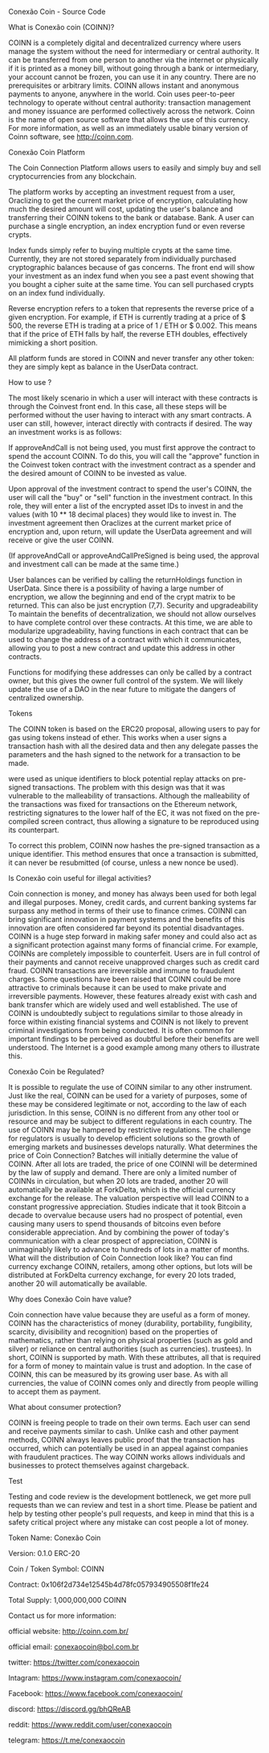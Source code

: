 Conexão Coin - Source Code

What is Conexão coin  (COINN)?

COINN is a completely digital and decentralized currency where users manage the system without the need for intermediary or central authority. It can be transferred from one person to another via the internet or physically if it is printed as a money bill, without going through a bank or intermediary, your account cannot be frozen, you can use it in any country. There are no prerequisites or arbitrary limits. COINN allows instant and anonymous payments to anyone, anywhere in the world. Coin uses peer-to-peer technology to operate without central authority: transaction management and money issuance are performed collectively across the network. Coinn is the name of open source software that allows the use of this currency.
For more information, as well as an immediately usable binary version of Coinn software, see http://coinn.com.


Conexão Coin  Platform

The Coin Connection Platform allows users to easily and simply buy and sell cryptocurrencies from any blockchain.

The platform works by accepting an investment request from a user, Oraclizing to get the current market price of encryption, calculating how much the desired amount will cost, updating the user's balance and transferring their COINN tokens to the bank or database. Bank. A user can purchase a single encryption, an index encryption fund or even reverse crypts.

Index funds simply refer to buying multiple crypts at the same time. Currently, they are not stored separately from individually purchased cryptographic balances because of gas concerns. The front end will show your investment as an index fund when you see a past event showing that you bought a cipher suite at the same time. You can sell purchased crypts on an index fund individually.

Reverse encryption refers to a token that represents the reverse price of a given encryption. For example, if ETH is currently trading at a price of $ 500, the reverse ETH is trading at a price of 1 / ETH or $ 0.002. This means that if the price of ETH falls by half, the reverse ETH doubles, effectively mimicking a short position.

All platform funds are stored in COINN and never transfer any other token: they are simply kept as balance in the UserData contract.


How to use ?

The most likely scenario in which a user will interact with these contracts is through the Coinvest front end. In this case, all these steps will be performed without the user having to interact with any smart contracts. A user can still, however, interact directly with contracts if desired. The way an investment works is as follows:

If approveAndCall is not being used, you must first approve the contract to spend the account COINN. To do this, you will call the "approve" function in the Coinvest token contract with the investment contract as a spender and the desired amount of COINN to be invested as value.

Upon approval of the investment contract to spend the user's COINN, the user will call the "buy" or "sell" function in the investment contract. In this role, they will enter a list of the encrypted asset IDs to invest in and the values (with 10 ** 18 decimal places) they would like to invest in. The investment agreement then Oraclizes at the current market price of encryption and, upon return, will update the UserData agreement and will receive or give the user COINN.

(If approveAndCall or approveAndCallPreSigned is being used, the approval and investment call can be made at the same time.)

User balances can be verified by calling the returnHoldings function in UserData. Since there is a possibility of having a large number of encryption, we allow the beginning and end of the crypt matrix to be returned. This can also be just encryption (7,7).
Security and upgradeability
To maintain the benefits of decentralization, we should not allow ourselves to have complete control over these contracts. At this time, we are able to modularize upgradeability, having functions in each contract that can be used to change the address of a contract with which it communicates, allowing you to post a new contract and update this address in other contracts.

Functions for modifying these addresses can only be called by a contract owner, but this gives the owner full control of the system. We will likely update the use of a DAO in the near future to mitigate the dangers of centralized ownership.

Tokens

The COINN token is based on the ERC20 proposal, allowing users to pay for gas using tokens instead of ether. This works when a user signs a transaction hash with all the desired data and then any delegate passes the parameters and the hash signed to the network for a transaction to be made.

were used as unique identifiers to block potential replay attacks on pre-signed transactions. The problem with this design was that it was vulnerable to the malleability of transactions. Although the malleability of the transactions was fixed for transactions on the Ethereum network, restricting signatures to the lower half of the EC, it was not fixed on the pre-compiled screen contract, thus allowing a signature to be reproduced using its counterpart.

To correct this problem, COINN now hashes the pre-signed transaction as a unique identifier. This method ensures that once a transaction is submitted, it can never be resubmitted (of course, unless a new nonce be used).

Is Conexão coin  useful for illegal activities?

Coin connection is money, and money has always been used for both legal and illegal purposes. Money, credit cards, and current banking systems far surpass any method in terms of their use to finance crimes. COINNl can bring significant innovation in payment systems and the benefits of this innovation are often considered far beyond its potential disadvantages. COINN is a huge step forward in making safer money and could also act as a significant protection against many forms of financial crime. For example, COINNs are completely impossible to counterfeit. Users are in full control of their payments and cannot receive unapproved charges such as credit card fraud. COINN transactions are irreversible and immune to fraudulent charges. Some questions have been raised that COINN could be more attractive to criminals because it can be used to make private and irreversible payments. However, these features already exist with cash and bank transfer which are widely used and well established. The use of COINN is undoubtedly subject to regulations similar to those already in force within existing financial systems and COINN is not likely to prevent criminal investigations from being conducted. It is often common for important findings to be perceived as doubtful before their benefits are well understood. The Internet is a good example among many others to illustrate this.

Conexão Coin  be Regulated?

It is possible to regulate the use of COINN similar to any other instrument. Just like the real, COINN can be used for a variety of purposes, some of these may be considered legitimate or not, according to the law of each jurisdiction. In this sense, COINN is no different from any other tool or resource and may be subject to different regulations in each country. The use of COINN may be hampered by restrictive regulations. The challenge for regulators is usually to develop efficient solutions so the growth of emerging markets and businesses develops naturally.
What determines the price of Coin Connection?
Batches will initially determine the value of COINN. After all lots are traded, the price of one COINNl will be determined by the law of supply and demand. There are only a limited number of COINNs in circulation, but when 20 lots are traded, another 20 will automatically be available at ForkDelta, which is the official currency exchange for the release. The valuation perspective will lead COINN to a constant progressive appreciation. Studies indicate that it took Bitcoin a decade to overvalue because users had no prospect of potential, even causing many users to spend thousands of bitcoins even before considerable appreciation. And by combining the power of today's communication with a clear prospect of appreciation, COINN is unimaginably likely to advance to hundreds of lots in a matter of months.
What will the distribution of Coin Connection look like?
You can find currency exchange COINN, retailers, among other options, but lots will be distributed at ForkDelta currency exchange, for every 20 lots traded, another 20 will automatically be available.

Why does Conexão Coin  have value?

Coin connection have value because they are useful as a form of money. COINN has the characteristics of money (durability, portability, fungibility, scarcity, divisibility and recognition) based on the properties of mathematics, rather than relying on physical properties (such as gold and silver) or reliance on central authorities (such as currencies). trustees). In short, COINN is supported by math. With these attributes, all that is required for a form of money to maintain value is trust and adoption. In the case of COINN, this can be measured by its growing user base. As with all currencies, the value of COINN comes only and directly from people willing to accept them as payment.


What about consumer protection?

COINN is freeing people to trade on their own terms. Each user can send and receive payments similar to cash. Unlike cash and other payment methods, COINN always leaves public proof that the transaction has occurred, which can potentially be used in an appeal against companies with fraudulent practices. The way COINN works allows individuals and businesses to protect themselves against chargeback.

Test

Testing and code review is the development bottleneck, we get more pull requests than we can review and test in a short time. Please be patient and help by testing other people's pull requests, and keep in mind that this is a safety critical project where any mistake can cost people a lot of money.

Token Name: Conexão Coin

Version: 0.1.0 ERC-20

Coin / Token Symbol: COINN

Contract:
0x106f2d734e12545b4d78fc057934905508f1fe24

Total Supply:
1,000,000,000 COINN

Contact us for more information:

official website: http://coinn.com.br/ 

official email: conexaocoin@bol.com.br

twitter: https://twitter.com/conexaocoin

Intagram: https://www.instagram.com/conexaocoin/

Facebook: https://www.facebook.com/conexaocoin/

discord: https://discord.gg/bhQReAB

reddit: https://www.reddit.com/user/conexaocoin

telegram: https://t.me/conexaocoin

